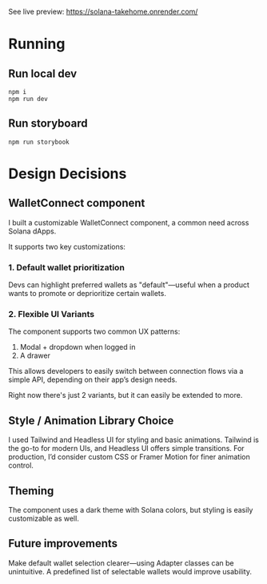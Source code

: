 See live preview: https://solana-takehome.onrender.com/

# Running

## Run local dev

```
npm i
npm run dev
```

## Run storyboard

```
npm run storybook
```

# Design Decisions

## WalletConnect component

I built a customizable WalletConnect component, a common need across Solana dApps.

It supports two key customizations:

### 1. Default wallet prioritization

Devs can highlight preferred wallets as "default"—useful when a product wants to promote or deprioritize certain wallets.

### 2. Flexible UI Variants

The component supports two common UX patterns:

1. Modal + dropdown when logged in
2. A drawer

This allows developers to easily switch between connection flows via a simple API, depending on their app’s design needs.

Right now there's just 2 variants, but it can easily be extended to more.

## Style / Animation Library Choice

I used Tailwind and Headless UI for styling and basic animations. Tailwind is the go-to for modern UIs, and Headless UI offers simple transitions. For production, I’d consider custom CSS or Framer Motion for finer animation control.

## Theming

The component uses a dark theme with Solana colors, but styling is easily customizable as well.

## Future improvements

Make default wallet selection clearer—using Adapter classes can be unintuitive. A predefined list of selectable wallets would improve usability.
